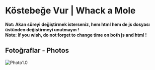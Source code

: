 # Köstebeğe Vur |  Whack a Mole

**Not: Akan süreyi değiştirmek isterseniz, hem html hem de js dosyası üstünden değiştirmeyi unutmayın !** <br/>
**Note: If you wish, do not forget to change time on both js and html !**

## Fotoğraflar - Photos

![Photo1.0](https://i.ibb.co/cb9xCjQ/qweqweqwe.png) <br />
